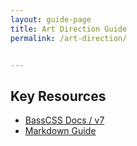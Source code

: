 ```yaml
---
layout: guide-page
title: Art Direction Guide
permalink: /art-direction/


---
```



## Key Resources

- [BassCSS Docs / v7 ](http://basscss.com/v7/docs/)
- [Markdown Guide](https://guides.github.com/features/mastering-markdown/)
